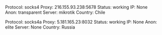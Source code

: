 Protocol: socks4
Proxy: 216.155.93.238:5678
Status: working
IP: None
Anon: transparent
Server: mikrotik
Country: Chile

Protocol: socks4a
Proxy: 5.181.165.23:8032
Status: working
IP: None
Anon: elite
Server: None
Country: Russia

